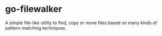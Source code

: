 # go-filewalker

A simple file-like utility to find, copy or move files based on many kinds of
pattern-matching techniques.